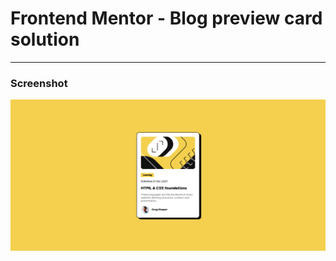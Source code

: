 # Frontend Mentor - Blog preview card solution

---

### Screenshot

![alt text](assets/images/preview.png)